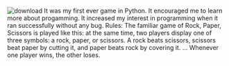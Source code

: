 ![download](https://user-images.githubusercontent.com/87219816/125399045-7a04d200-e3c9-11eb-9f4f-ddf21d42c619.png)
It was my first ever game in Python. It encouraged me to learn more about progamming. It increased my interest in programming when it ran successfully without any bug. 
Rules:
The familiar game of Rock, Paper, Scissors is played like this: at the same time, two players display one of three symbols: a rock, paper, or scissors. A rock beats scissors, scissors beat paper by cutting it, and paper beats rock by covering it. ... Whenever one player wins, the other loses.
